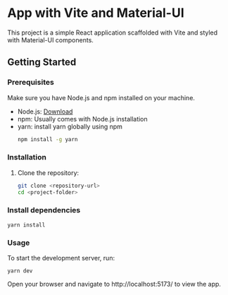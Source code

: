 # App with Vite and Material-UI

This project is a simple React application scaffolded with Vite and styled with Material-UI components.

## Getting Started

### Prerequisites

Make sure you have Node.js and npm installed on your machine.

- Node.js: [Download](https://nodejs.org/)
- npm: Usually comes with Node.js installation
- yarn: install yarn globally using npm
  ```bash
  npm install -g yarn
  ```

### Installation

1. Clone the repository:
   ```bash
   git clone <repository-url>
   cd <project-folder>
   ```
### Install dependencies
```
yarn install
```
### Usage
To start the development server, run:
```
yarn dev
```
Open your browser and navigate to http://localhost:5173/ to view the app.